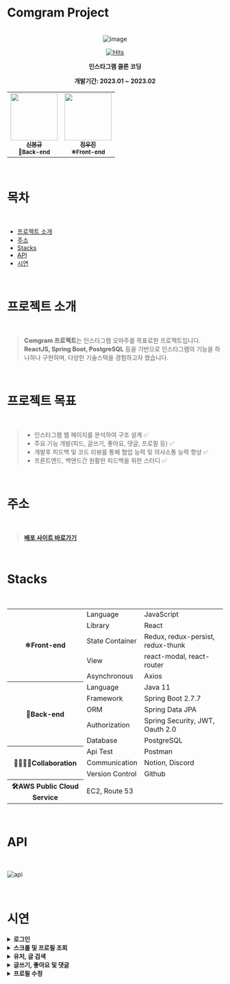 # Comgram Project

<br/>

<div align="center">
<img alt="image" src="https://user-images.githubusercontent.com/82385650/223049499-b51be221-5775-48ca-81a7-24b1eefed3ee.png">

[![Hits](https://hits.seeyoufarm.com/api/count/incr/badge.svg?url=https%3A%2F%2Fgithub.com%2FKangWCB%2Fcomgram&count_bg=%2379C83D&title_bg=%23555555&icon=&icon_color=%23E7E7E7&title=hits&edge_flat=false)](https://hits.seeyoufarm.com)


 **인스타그램 클론 코딩**

 **개발기간: 2023.01 ~ 2023.02**

<table>
  <tr>
    <td align="center">
      <a href="https://github.com/shinb-bong">
        <img src="https://avatars.githubusercontent.com/u/81786969?v=4" width="110px;" alt=""/><br />
        <sub><b>신봉규</b></sub></a><br />
        <sub><b>🌱Back-end</b></sub></a><br />
    <td align="center">
      <a href="https://github.com/jw-jin">
        <img src="https://avatars.githubusercontent.com/u/82385650?v=4" width="110px;" alt=""/><br />
        <sub><b>정우진</b></sub></a><br />
        <sub><b>⚛Front-end</b></sub></a><br />    
    </td>
    
  </tr>
</table>  
</div>
<br/>

# 목차
<br/>

- [프로젝트 소개](#프로젝트-소개)
- [주소](#주소)
- [Stacks](#stacks)
- [API](#api)
- [시연](#시연)
<br/>
  
# 프로젝트 소개
<br/>

> **Comgram 프로젝트**는 인스타그램 오마주를 목표로한 프로젝트입니다.<br/>
> **ReactJS, Spring Boot, PostgreSQL** 등을 기반으로 인스타그램의 기능을 하나하나 구현하며, 다양한 기술스택을 경험하고자 했습니다.
<br/>


# 프로젝트 목표
<br/>

> - 인스타그램 웹 페이지를 분석하여 구조 설계 :white_check_mark:<br/>
> - 주요 기능 개발(피드, 글쓰기, 좋아요, 댓글, 프로필 등) :white_check_mark:<br/>
> - 개발후 피드백 및 코드 리뷰를 통해 협업 능력 및 의사소통 능력 향상 :white_check_mark:<br/>
> - 프론트엔드, 백엔드간 원활한 피드백을 위한 스터디 :white_check_mark:<br/>
<br/>

# 주소
<br/>

> **<a href="http://web.comgram.kro.kr">배포 사이트 바로가기</a>**
<br/>

# Stacks
<br/>

<table>
	<tr><th rowspan="5">⚛Front-end</th><td>Language</td><td>JavaScript</td></tr>
	<tr><td>Library</td><td>React</td></tr>
	<tr><td>State Container</td><td>Redux, redux-persist, redux-thunk</td></tr>
	<tr><td>View</td><td>react-modal, react-router</td></tr>
	<tr><td>Asynchronous</td><td>Axios</td></tr>
	<tr><th rowspan="5">🌱Back-end</th><td>Language</td><td>Java 11</td></tr>
	<tr><td>Framework</td><td>Spring Boot 2.7.7</td></tr>
	<tr><td>ORM</td><td>Spring Data JPA</td></tr>
	<tr><td>Authorization</td><td>Spring Security, JWT, Oauth 2.0</td></tr>
	<tr><td>Database</td><td>PostgreSQL</td></tr>
	<tr><th rowspan="3">👨‍👩‍👦‍👦Collaboration</th><td>Api Test</td><td>Postman</td></tr>
	<tr><td>Communication</td><td>Notion, Discord</td></tr>
	<tr><td>Version Control</td><td>Github</td></tr>
	<tr><th>🛠AWS Public Cloud Service</th><td colspan="2">EC2, Route 53</td></tr>
</table>

<br/>

# API
<br/>

![api](https://user-images.githubusercontent.com/82385650/223118742-f79e56c4-94c3-4471-b67e-cbe7e325997a.png)
<br/><br/><br/>


# 시연
<details>
  <summary><strong>로그인</strong></summary>
  
![login](https://user-images.githubusercontent.com/82385650/223057706-611fd9fc-3d3a-4800-bc8b-4ab1ec37d646.gif)

</details>
<details>
  <summary><strong>스크롤 및 프로필 조회</strong></summary>
  
![스크롤 및 프로필 클릭](https://user-images.githubusercontent.com/82385650/223058730-5eecb31d-e74a-44d3-b82c-cdafd0e852a8.gif)

</details>
<details>
  <summary><strong>유저, 글 검색</strong></summary>
  
![글검색](https://user-images.githubusercontent.com/82385650/223058916-f633392e-93da-4606-8dac-a04f007a3abf.gif)

![프로필 검색및 팔로우](https://user-images.githubusercontent.com/82385650/223058953-0b2b34d8-9862-476f-9ba6-95e585f05fa5.gif)

</details>
<details>
  <summary><strong>글쓰기, 좋아요 및 댓글</strong></summary>
  
![글쓰기](https://user-images.githubusercontent.com/82385650/223059290-a572f73a-b66d-4f9c-b586-21b53ef78eb6.gif)

![좋아요 및 댓글](https://user-images.githubusercontent.com/82385650/223059276-0a3131bc-ed92-4fcc-b176-7bc9527b2047.gif)

</details>

</details>
<details>
  <summary><strong>프로필 수정</strong></summary>
  
![프로필 수정](https://user-images.githubusercontent.com/82385650/223059712-10a0d373-febe-4d84-b9ff-0d2abc580f52.gif)

</details>








